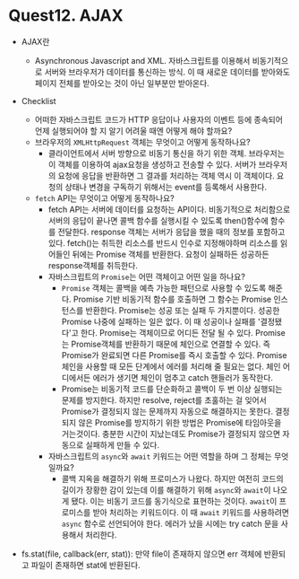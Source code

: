 # Quest12. AJAX

* AJAX란
    * Asynchronous Javascript and XML. 자바스크립트를 이용해서 비동기적으로 서버와 브라우저가 데이터를 통신하는 방식. 이 때 새로운 데이터를 받아와도 페이지 전체를 받아오는 것이 아닌 일부분만 받아온다.
* Checklist
    * 어떠한 자바스크립트 코드가 HTTP 응답이나 사용자의 이벤트 등에 종속되어 언제 실행되어야 할 지 알기 어려울 때엔 어떻게 해야 할까요?
    * 브라우저의 `XMLHttpRequest` 객체는 무엇이고 어떻게 동작하나요?
        * 클라이언트에서 서버 방향으로 비동기 통신을 하기 위한 객체. 브라우저는 이 객체를 이용하여 ajax요청을 생성하고 전송할 수 있다. 서버가 브라우저의 요청에 응답을 반환하면 그 결과를 처리하는 객체 역시 이 객체이다. 요청의 상태나 변경을 구독하기 위해서는 event를 등록해서 사용한다. 
    * `fetch` API는 무엇이고 어떻게 동작하나요?
        * fetch API는 서버에 데이터를 요청하는 API이다. 비동기적으로 처리함으로 서버의 응답이 끝나면 콜백 함수를 실행시킬 수 있도록 then()함수에 함수를 전달한다. response 객체는 서버가 응답을 했을 때의 정보를 포함하고 있다. fetch()는 취득한 리소스를 반드시 인수로 지정해야하며 리소스를 읽어들인 뒤에는 Promise 객체를 반환한다. 요청이 실패하든 성공하든 response객체를 취득한다.
        * 자바스크립트의 `Promise`는 어떤 객체이고 어떤 일을 하나요?
            * `Promise` 객체는 콜백을 예측 가능한 패턴으로 사용할 수 있도록 해준다. Promise 기반 비동기적 함수를 호출하면 그 함수는 Promise 인스턴스를 반환한다. Promise는 성공 또는 실패 두 가지뿐이다. 성공한 Promise 나중에 실패하는 일은 없다. 이 때 성공이나 실패를 '결정됐다'고 한다. Promise는 객체이므로 어디든 전달 될 수 있다. Promise는 Promise객체를 반환하기 때문에 체인으로 연결할 수 있다. 즉 Promise가 완료되면 다른 Promise를 즉시 호출할 수 있다. Promise체인을 사용할 때 모든 단계에서 에러를 처리해 줄 필요는 없다. 체인 어디에서든 에러가 생기면 체인이 멈추고 catch 핸들러가 동작한다.
            * Promise는 비동기적 코드를 단순화하고 콜백이 두 번 이상 실행되는 문제를 방지한다. 하지만 resolve, reject를 초훌하는 걸 잊어서 Promise가 결정되지 않는 문제까지 자동으로 해결하지는 못한다. 결정되지 않은 Promise를 방지하기 위한 방법은 Promise에 타임아웃을 거는것이다. 충분한 시간이 지났는데도 Promise가 결정되지 않으면 자동으로 실패하게 만들 수 있다.
        * 자바스크립트의 `async`와 `await` 키워드는 어떤 역할을 하며 그 정체는 무엇일까요?
            * 콜백 지옥을 해결하기 위해 프로미스가 나왔다. 하지만 여전히 코드의 길이가 장황한 감이 있는데 이를 해결하기 위해 `async`와 `await`이 나오게 됐다. 이는 비동기 코드를 동기식으로 표현하는 것이다. `await`이 프로미스를 받아 처리하는 키워드이다. 이 때 `await` 키워드를 사용하려면 `async` 함수로 선언되어야 한다. 에러가 났을 시에는 try catch 문을 사용해서 처리한다.



* fs.stat(file, callback(err, stat)): 만약 file이 존재하지 않으면 err 객체에 반환되고 파일이 존재하면 stat에 반환된다.